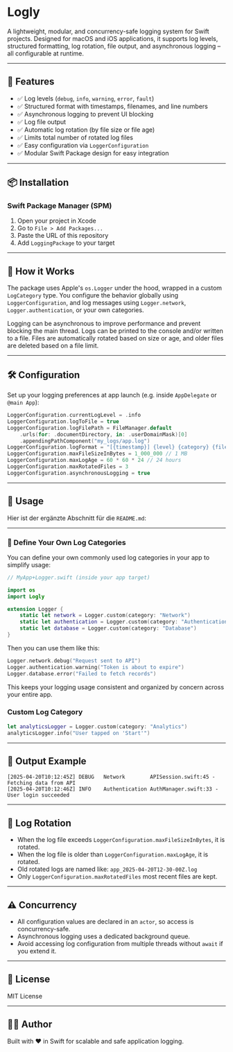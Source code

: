 # Logly

A lightweight, modular, and concurrency-safe logging system for Swift projects. Designed for macOS and iOS applications, it supports log levels, structured formatting, log rotation, file output, and asynchronous logging – all configurable at runtime.

---

## 🚀 Features

- ✅ Log levels (`debug`, `info`, `warning`, `error`, `fault`)
- ✅ Structured format with timestamps, filenames, and line numbers
- ✅ Asynchronous logging to prevent UI blocking
- ✅ Log file output
- ✅ Automatic log rotation (by file size or file age)
- ✅ Limits total number of rotated log files
- ✅ Easy configuration via `LoggerConfiguration`
- ✅ Modular Swift Package design for easy integration

---

## 📦 Installation

### Swift Package Manager (SPM)

1. Open your project in Xcode
2. Go to `File > Add Packages...`
3. Paste the URL of this repository
4. Add `LoggingPackage` to your target

---

## 🧠 How it Works

The package uses Apple's `os.Logger` under the hood, wrapped in a custom `LogCategory` type. You configure the behavior globally using `LoggerConfiguration`, and log messages using `Logger.network`, `Logger.authentication`, or your own categories.

Logging can be asynchronous to improve performance and prevent blocking the main thread. Logs can be printed to the console and/or written to a file. Files are automatically rotated based on size or age, and older files are deleted based on a file limit.

---

## 🛠 Configuration

Set up your logging preferences at app launch (e.g. inside `AppDelegate` or `@main App`):

```swift
LoggerConfiguration.currentLogLevel = .info
LoggerConfiguration.logToFile = true
LoggerConfiguration.logFilePath = FileManager.default
    .urls(for: .documentDirectory, in: .userDomainMask)[0]
    .appendingPathComponent("my_logs/app.log")
LoggerConfiguration.logFormat = "[{timestamp}] {level} {category} {file}:{line} - {message}"
LoggerConfiguration.maxFileSizeInBytes = 1_000_000 // 1 MB
LoggerConfiguration.maxLogAge = 60 * 60 * 24 // 24 hours
LoggerConfiguration.maxRotatedFiles = 3
LoggerConfiguration.asynchronousLogging = true
```

---

## 🧪 Usage

Hier ist der ergänzte Abschnitt für die `README.md`:

---

### 🧩 Define Your Own Log Categories

You can define your own commonly used log categories in your app to simplify usage:

```swift
// MyApp+Logger.swift (inside your app target)

import os
import Logly

extension Logger {
    static let network = Logger.custom(category: "Network")
    static let authentication = Logger.custom(category: "Authentication")
    static let database = Logger.custom(category: "Database")
}
```

Then you can use them like this:

```swift
Logger.network.debug("Request sent to API")
Logger.authentication.warning("Token is about to expire")
Logger.database.error("Failed to fetch records")
```

This keeps your logging usage consistent and organized by concern across your entire app.

### Custom Log Category

```swift
let analyticsLogger = Logger.custom(category: "Analytics")
analyticsLogger.info("User tapped on 'Start'")
```

---

## 📂 Output Example

```
[2025-04-20T10:12:45Z] DEBUG   Network        APISession.swift:45 - Fetching data from API
[2025-04-20T10:12:46Z] INFO    Authentication AuthManager.swift:33 - User login succeeded
```

---

## 🔄 Log Rotation

- When the log file exceeds `LoggerConfiguration.maxFileSizeInBytes`, it is rotated.
- When the log file is older than `LoggerConfiguration.maxLogAge`, it is rotated.
- Old rotated logs are named like: `app_2025-04-20T12-30-00Z.log`
- Only `LoggerConfiguration.maxRotatedFiles` most recent files are kept.

---

## ⚠️ Concurrency

- All configuration values are declared in an `actor`, so access is concurrency-safe.
- Asynchronous logging uses a dedicated background queue.
- Avoid accessing log configuration from multiple threads without `await` if you extend it.

---

## 📄 License

MIT License

---

## 👨‍💻 Author

Built with ❤️ in Swift for scalable and safe application logging.
